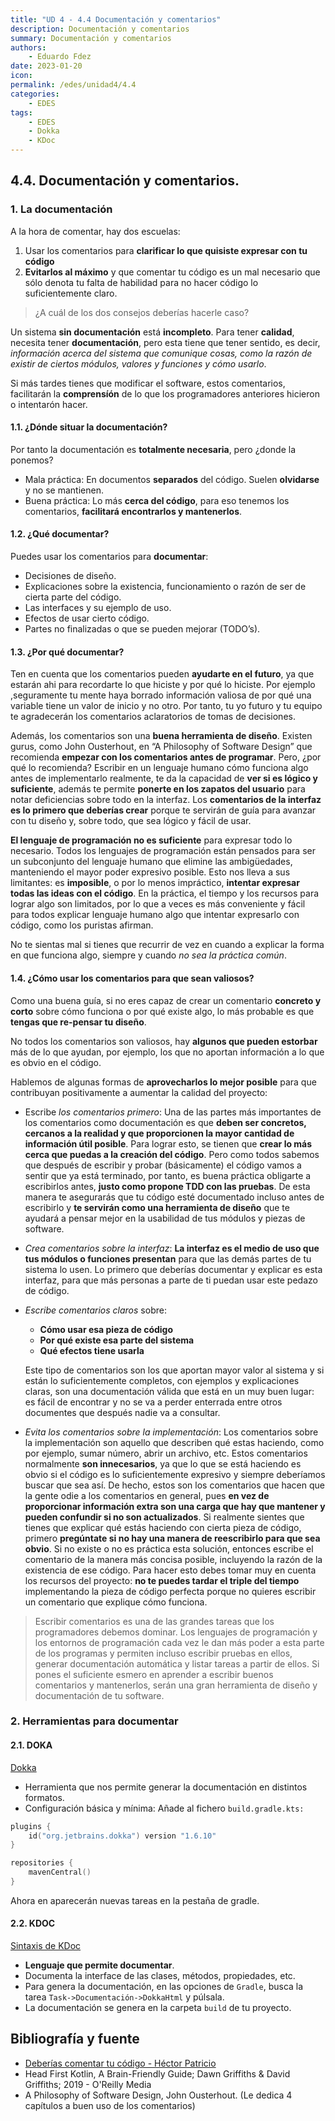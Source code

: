 ```yaml
---
title: "UD 4 - 4.4 Documentación y comentarios"
description: Documentación y comentarios
summary: Documentación y comentarios
authors:
    - Eduardo Fdez
date: 2023-01-20
icon:   
permalink: /edes/unidad4/4.4
categories:
    - EDES
tags:
    - EDES
    - Dokka
    - KDoc
---
```


## 4.4. Documentación y comentarios.

### 1. La documentación

A la hora de comentar, hay dos escuelas:

1. Usar los comentarios para **clarificar lo que quisiste expresar con tu código**
2. **Evitarlos al máximo** y que comentar tu código es un mal necesario que sólo denota tu falta de habilidad para no hacer código lo suficientemente claro.

>¿A cuál de los dos consejos deberías hacerle caso?

Un sistema **sin documentación** está **incompleto**. Para tener **calidad**, necesita tener **documentación**, pero esta tiene que tener sentido,  es decir, *información acerca del sistema que comunique cosas, como la razón de existir de ciertos módulos, valores y funciones y cómo usarlo*.

Si más tardes tienes que modificar el software, estos comentarios, facilitarán la **comprensíón** de lo que los programadores anteriores hicieron o intentarón hacer.

#### 1.1. ¿Dónde situar la documentación?

Por tanto la documentación es **totalmente necesaria**, pero ¿donde la ponemos?    

- Mala práctica: En documentos **separados** del código. Suelen **olvidarse** y no se mantienen.
- Buena práctica: Lo más **cerca del código**, para eso tenemos los comentarios, **facilitará encontrarlos y mantenerlos**.
  

#### 1.2. ¿Qué documentar?

Puedes usar los comentarios para **documentar**:   

- Decisiones de diseño.   
- Explicaciones sobre la existencia, funcionamiento o razón de ser de cierta parte del código.   
- Las interfaces y su ejemplo de uso.   
- Efectos de usar cierto código.   
- Partes no finalizadas o que se pueden mejorar (TODO’s).   


#### 1.3. ¿Por qué documentar?
Ten en cuenta que los comentarios pueden **ayudarte en el futuro**, ya que estarán ahi para recordarte lo que hiciste y por qué lo hiciste. Por ejemplo ,seguramente tu mente haya borrado información valiosa de por qué una variable tiene un valor de inicio y no otro. Por tanto, tu yo futuro y tu equipo te agradecerán los comentarios aclaratorios de tomas de decisiones.  

Además, los comentarios son una **buena herramienta de diseño**. Existen gurus, como John Ousterhout, en “A Philosophy of Software Design” que recomienda **empezar con los comentarios antes de programar**. Pero, ¿por qué lo recomienda? Escribir en un lenguaje humano cómo funciona algo antes de implementarlo realmente, te da la capacidad de
**ver si es lógico y suficiente**, además te permite **ponerte en los zapatos del usuario** para notar deficiencias sobre todo en la interfaz. Los **comentarios de la interfaz es lo primero que deberías crear** porque te servirán de guía para avanzar con tu diseño y, sobre todo, que sea lógico y fácil de usar.  

**El lenguaje de programación no es suficiente** para expresar todo lo necesario. Todos los lenguajes de programación están pensados para ser un subconjunto del lenguaje humano que elimine las ambigüedades, manteniendo el mayor poder expresivo posible. Esto nos lleva a sus limitantes: es **imposible**, o por lo menos impráctico, **intentar expresar todas las ideas con el código**.  En la práctica, el tiempo y los recursos para lograr algo son limitados, por lo que a veces es más conveniente y fácil para todos explicar lenguaje humano algo que intentar expresarlo con código, como los puristas afirman.  

No te sientas mal si tienes que recurrir de vez en cuando a explicar la forma en que funciona algo, siempre y cuando *no sea la práctica común*.

#### 1.4. ¿Cómo usar los comentarios para que sean valiosos?

Como una buena guía, si no eres capaz de crear un comentario **concreto y corto** sobre cómo funciona o por qué existe algo, lo más probable es que **tengas que re-pensar tu diseño**.

No todos los comentarios son valiosos, hay **algunos que pueden estorbar** más de lo que ayudan, por ejemplo, los que no aportan información a lo que es obvio en el código.

Hablemos de algunas formas de **aprovecharlos lo mejor posible** para que contribuyan positivamente a aumentar la calidad del proyecto:   

- Escribe *los comentarios primero*: Una de las partes más importantes de los comentarios como documentación es que **deben ser concretos, cercanos a la realidad y que proporcionen la mayor cantidad de información útil posible**.  Para lograr esto, se tienen que **crear lo más cerca que puedas a la creación del código**. Pero como todos sabemos que después de escribir y probar (básicamente) el código vamos a sentir que ya está terminado, por tanto, es buena
  práctica obligarte a escribirlos antes, **justo como propone TDD con las pruebas**. De esta manera te asegurarás que tu código esté documentado incluso antes de escribirlo y **te servirán como una herramienta de diseño** que te ayudará a pensar mejor en la usabilidad de tus módulos y piezas de software.  


- *Crea comentarios sobre la interfaz*: **La interfaz es el medio de uso que tus módulos o funciones presentan** para que las demás partes de tu sistema lo usen. Lo primero que deberías documentar y explicar es esta interfaz, para que más personas a parte de ti puedan usar este pedazo de código.  


- *Escribe comentarios claros* sobre:
   
   * **Cómo usar esa pieza de código**   
   * **Por qué existe esa parte del sistema**   
   * **Qué efectos tiene usarla**   

  Este tipo de comentarios son los que aportan mayor valor al sistema y si están lo suficientemente completos, con ejemplos y explicaciones claras, son una documentación válida que está en un muy buen lugar: es fácil de encontrar y no se va a perder enterrada entre otros documentes que después nadie va a consultar.  


- *Evita los comentarios sobre la implementación*: Los comentarios sobre la implementación son aquello que describen qué estas haciendo, como por ejemplo, sumar número, abrir un archivo, etc. Estos comentarios normalmente **son innecesarios**, ya que lo que se está haciendo es obvio si el código es lo suficientemente expresivo y siempre deberíamos buscar que sea así. De hecho, estos son los comentarios que hacen que la gente odie a los comentarios en general, pues **en vez de proporcionar información extra son una carga que hay que mantener y pueden confundir si no son actualizados**. Si realmente sientes que tienes que explicar qué estás haciendo con cierta pieza de código, primero **pregúntate si no hay una manera de reescribirlo para que sea obvio**. Si no existe o no es práctica esta solución, entonces escribe el comentario de la manera más concisa posible, incluyendo la razón de la existencia de ese código. Para hacer esto debes tomar muy en cuenta los recursos del proyecto: **no te puedes tardar el triple del tiempo** implementando la pieza de código perfecta porque no quieres escribir un comentario que explique cómo funciona.

> Escribir comentarios es una de las grandes tareas que los programadores debemos dominar. Los lenguajes de programación y los entornos de programación cada vez le dan más poder a esta parte de los programas y permiten incluso escribir pruebas en ellos, generar documentación automática y listar tareas a partir de ellos.
> Si pones el suficiente esmero en aprender a escribir buenos comentarios y mantenerlos, serán una gran herramienta de diseño y documentación de tu software.

### 2. Herramientas para documentar
#### 2.1. DOKA
[Dokka](https://kotlin.github.io/dokka/1.6.10/)

- Herramienta que nos permite generar la documentación en distintos formatos.
- Configuración básica y mínima: Añade al fichero `build.gradle.kts:`

```kotlin
plugins {
    id("org.jetbrains.dokka") version "1.6.10"
}

repositories {
    mavenCentral()
}
```
Ahora en aparecerán nuevas tareas en la pestaña de gradle.

#### 2.2. KDOC

[Sintaxis de KDoc](https://kotlinlang.org/docs/kotlin-doc.html#kdoc-syntax)

- **Lenguaje que permite documentar**.
- Documenta la interface de las clases, métodos, propiedades, etc.
- Para genera la documentación, en las opciones de `Gradle`, busca la tarea `Task->Documentación->DokkaHtml` y púlsala.
- La documentación se genera en la carpeta `build` de tu proyecto.

## Bibliografía y fuente
* [Deberías comentar tu código - Héctor Patricio](https://blog.thedojo.mx/2020/12/30/deberias-comentar-tu-codigo.html)
* Head First Kotlin, A Brain-Friendly Guide; Dawn Griffiths & David Griffiths; 2019 - O'Reilly Media
* A Philosophy of Software Design, John Ousterhout. (Le dedica 4 capítulos a buen uso de los comentarios)
